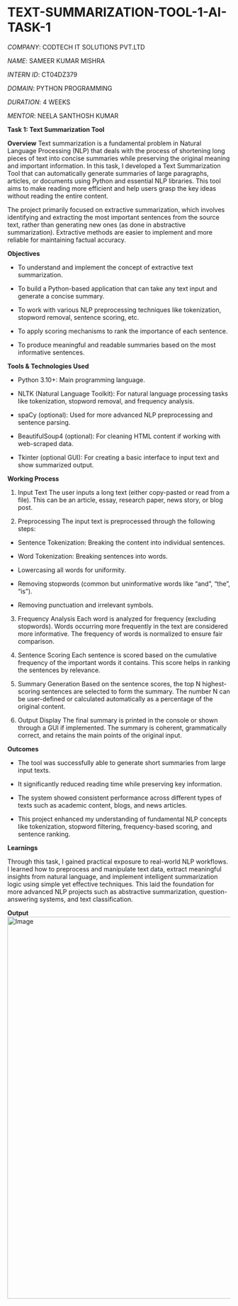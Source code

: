 # TEXT-SUMMARIZATION-TOOL-1-AI-TASK-1

*COMPANY*: CODTECH IT SOLUTIONS PVT.LTD

*NAME*: SAMEER KUMAR MISHRA

*INTERN ID*: CT04DZ379

*DOMAIN*: PYTHON PROGRAMMING

*DURATION*: 4 WEEKS

*MENTOR*: NEELA SANTHOSH KUMAR


**Task 1: Text Summarization Tool**


**Overview**
Text summarization is a fundamental problem in Natural Language Processing (NLP) that deals with the process of shortening long pieces of text into concise summaries while preserving the original meaning and important information. In this task, I developed a Text Summarization Tool that can automatically generate summaries of large paragraphs, articles, or documents using Python and essential NLP libraries. This tool aims to make reading more efficient and help users grasp the key ideas without reading the entire content.

The project primarily focused on extractive summarization, which involves identifying and extracting the most important sentences from the source text, rather than generating new ones (as done in abstractive summarization). Extractive methods are easier to implement and more reliable for maintaining factual accuracy.


**Objectives**
- To understand and implement the concept of extractive text summarization.

- To build a Python-based application that can take any text input and generate a concise summary.

- To work with various NLP preprocessing techniques like tokenization, stopword removal, sentence scoring, etc.

- To apply scoring mechanisms to rank the importance of each sentence.

- To produce meaningful and readable summaries based on the most informative sentences.


**Tools & Technologies Used**
- Python 3.10+: Main programming language.

- NLTK (Natural Language Toolkit): For natural language processing tasks like tokenization, stopword removal,     and frequency analysis.

- spaCy (optional): Used for more advanced NLP preprocessing and sentence parsing.

- BeautifulSoup4 (optional): For cleaning HTML content if working with web-scraped data.

- Tkinter (optional GUI): For creating a basic interface to input text and show summarized output.


**Working Process**
1. Input Text
The user inputs a long text (either copy-pasted or read from a file). This can be an article, essay, research paper, news story, or blog post.

2. Preprocessing
The input text is preprocessed through the following steps:

- Sentence Tokenization: Breaking the content into individual sentences.

- Word Tokenization: Breaking sentences into words.

- Lowercasing all words for uniformity.

- Removing stopwords (common but uninformative words like “and”, “the”, “is”).

- Removing punctuation and irrelevant symbols.

3. Frequency Analysis
Each word is analyzed for frequency (excluding stopwords). Words occurring more frequently in the text are considered more informative. The frequency of words is normalized to ensure fair comparison.

4. Sentence Scoring
Each sentence is scored based on the cumulative frequency of the important words it contains. This score helps in ranking the sentences by relevance.

5. Summary Generation
Based on the sentence scores, the top N highest-scoring sentences are selected to form the summary. The number N can be user-defined or calculated automatically as a percentage of the original content.

6. Output Display
The final summary is printed in the console or shown through a GUI if implemented. The summary is coherent, grammatically correct, and retains the main points of the original input.


**Outcomes**
- The tool was successfully able to generate short summaries from large input texts.

- It significantly reduced reading time while preserving key information.

- The system showed consistent performance across different types of texts such as academic content, blogs, and   news articles.

- This project enhanced my understanding of fundamental NLP concepts like tokenization, stopword filtering,       frequency-based scoring, and sentence ranking.


**Learnings**

Through this task, I gained practical exposure to real-world NLP workflows. I learned how to preprocess and manipulate text data, extract meaningful insights from natural language, and implement intelligent summarization logic using simple yet effective techniques. This laid the foundation for more advanced NLP projects such as abstractive summarization, question-answering systems, and text classification.


**Output**
<img width="1918" height="862" alt="Image" src="https://github.com/user-attachments/assets/9d4c5987-0690-4edc-9e79-68f3180f7b5f" />

